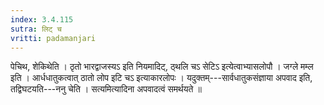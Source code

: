 ```yaml
---
index: 3.4.115
sutra: लिट् च
vritti: padamanjari
---
```


 पेचिथ, शेकिथेति । ठृतो भारद्वाजस्यऽ इति नियमादिट्, ठ्थलि चऽ सेटिऽ इत्येत्वाभ्यासलोपौ । जग्ले मम्ल इति । आर्धधातुकत्वात् ठातो लोप इटि चऽ इत्याकारलोपः । यदुक्तम्---सार्वधातुकसंज्ञाया अपवाद इति, तद्विघटयति---ननु चेति । सत्यमित्यादिना अपवादत्वं समर्थयते ॥